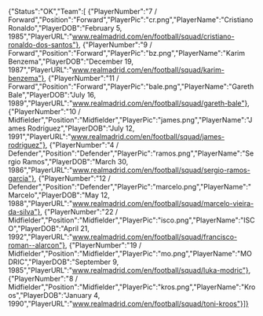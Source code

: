 {"Status":"OK","Team":[
{"PlayerNumber":"7 / Forward","Position":"Forward","PlayerPic":"cr.png","PlayerName":"Cristiano Ronaldo","PlayerDOB":"February 5, 1985","PlayerURL":"www.realmadrid.com/en/football/squad/cristiano-ronaldo-dos-santos"},
{"PlayerNumber":"9 / Forward","Position":"Forward","PlayerPic":"bz.png","PlayerName":"Karim Benzema","PlayerDOB":"December 19, 1987","PlayerURL":"www.realmadrid.com/en/football/squad/karim-benzema"},
{"PlayerNumber":"11 / Forward","Position":"Forward","PlayerPic":"bale.png","PlayerName":"Gareth Bale","PlayerDOB":"July 16, 1989","PlayerURL":"www.realmadrid.com/en/football/squad/gareth-bale"},
{"PlayerNumber":"10 / Midfielder","Position":"Midfielder","PlayerPic":"james.png","PlayerName":"James Rodriguez","PlayerDOB":"July 12, 1991","PlayerURL":"www.realmadrid.com/en/football/squad/james-rodriguez"},
{"PlayerNumber":"4 / Defender","Position":"Defender","PlayerPic":"ramos.png","PlayerName":"Sergio Ramos","PlayerDOB":"March 30, 1986","PlayerURL":"www.realmadrid.com/en/football/squad/sergio-ramos-garcia"},
{"PlayerNumber":"12 / Defender","Position":"Defender","PlayerPic":"marcelo.png","PlayerName":"Marcelo","PlayerDOB":"May 12, 1988","PlayerURL":"www.realmadrid.com/en/football/squad/marcelo-vieira-da-silva"},
{"PlayerNumber":"22 / Midfielder","Position":"Midfielder","PlayerPic":"isco.png","PlayerName":"ISCO","PlayerDOB":"April 21, 1992","PlayerURL":"www.realmadrid.com/en/football/squad/francisco-roman--alarcon"},
{"PlayerNumber":"19 / Midfielder","Position":"Midfielder","PlayerPic":"mo.png","PlayerName":"MODRIC","PlayerDOB":"September 9, 1985","PlayerURL":"www.realmadrid.com/en/football/squad/luka-modric"},
{"PlayerNumber":"8 / Midfielder","Position":"Midfielder","PlayerPic":"kros.png","PlayerName":"Kroos","PlayerDOB":"January 4, 1990","PlayerURL":"www.realmadrid.com/en/football/squad/toni-kroos"}]}
